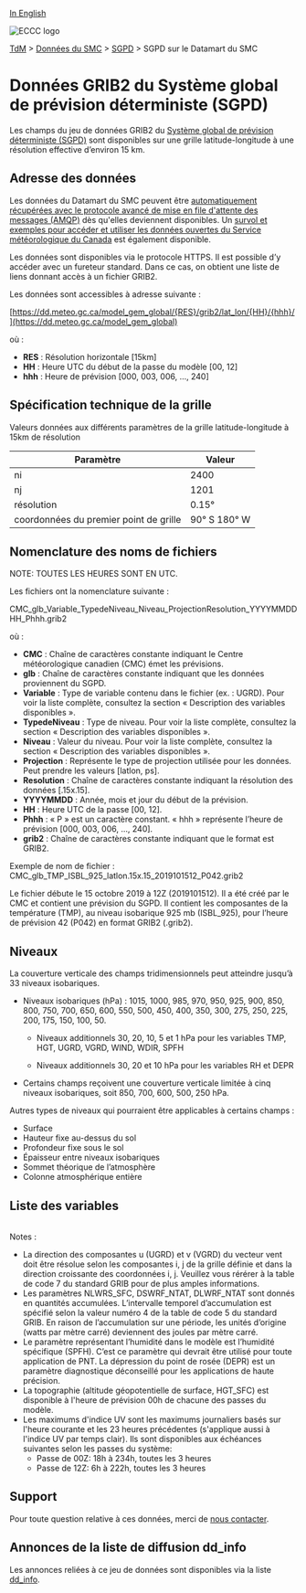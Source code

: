 [In English](readme_gdps-datamart_en.md)


![ECCC logo](../../img_eccc-logo.png)


[TdM](../../readme_fr.md) > [Données du SMC](../readme_fr.md) > [SGPD](readme_gdps_fr.md) > SGPD sur le Datamart du SMC


# Données GRIB2 du Système global de prévision déterministe (SGPD)

Les champs du jeu de données GRIB2 du [Système global de prévision déterministe (SGPD)](readme_gdps_fr.md) sont disponibles sur une grille latitude-longitude à une résolution effective d’environ 15 km.

## Adresse des données 

Les données du Datamart du SMC peuvent être [automatiquement récupérées avec le protocole avancé de mise en file d'attente des messages (AMQP)](../../msc-datamart/amqp_fr.md) dès qu'elles deviennent disponibles. Un [survol et exemples pour accéder et utiliser les données ouvertes du Service météorologique du Canada](../../usage/readme_fr.md) est également disponible.

Les données sont disponibles via le protocole HTTPS. Il est possible d’y accéder avec un fureteur standard. Dans ce cas, on obtient une liste de liens donnant accès à un fichier GRIB2.

Les données sont accessibles à adresse suivante :

[https://dd.meteo.gc.ca/model_gem_global/{RES}/grib2/lat_lon/{HH}/{hhh}/](https://dd.meteo.gc.ca/model_gem_global)

où :

* __RES__ : Résolution horizontale [15km]
* __HH__ : Heure UTC du début de la passe du modèle [00, 12]
* __hhh__ : Heure de prévision [000, 003, 006, ..., 240]

## Spécification technique de la grille

Valeurs données aux différents paramètres de la grille latitude-longitude à 15km de résolution

| Paramètre | Valeur |
| ------ | ------ |
| ni | 2400 |
| nj | 1201 | 
| résolution | 0.15° |
| coordonnées du premier point de grille | 90° S  180° W | 

## Nomenclature des noms de fichiers 

NOTE: TOUTES LES HEURES SONT EN UTC.

Les fichiers ont la nomenclature suivante :

CMC_glb_Variable_TypedeNiveau_Niveau_ProjectionResolution_YYYYMMDDHH_Phhh.grib2

où :

* __CMC__ : Chaîne de caractères constante indiquant le Centre météorologique canadien (CMC) émet les prévisions.
* __glb__ : Chaîne de caractères constante indiquant que les données proviennent du SGPD.
* __Variable__ : Type de variable contenu dans le fichier (ex. : UGRD). Pour voir la liste complète, consultez la section « Description des variables disponibles ».
* __TypedeNiveau__ : Type de niveau. Pour voir la liste complète, consultez la section « Description des variables disponibles ».
* __Niveau__ : Valeur du niveau. Pour voir la liste complète, consultez la section « Description des variables disponibles ».
* __Projection__ : Représente le type de projection utilisée pour les données. Peut prendre les valeurs [latlon, ps].
* __Resolution__ : Chaîne de caractères constante indiquant la résolution des données [.15x.15].
* __YYYYMMDD__ : Année, mois et jour du début de la prévision.
* __HH__ : Heure UTC de la passe [00, 12].
* __Phhh__ : « P » est un caractère constant. « hhh » représente l’heure de prévision [000, 003, 006, ..., 240].
* __grib2__ : Chaîne de caractères constante indiquant que le format est GRIB2.

Exemple de nom de fichier :
CMC_glb_TMP_ISBL_925_latlon.15x.15_2019101512_P042.grib2

Le fichier débute le 15 octobre 2019 à 12Z (2019101512). Il a été créé par le CMC et contient une prévision du SGPD. Il contient les composantes de la température (TMP), au niveau isobarique 925 mb (ISBL_925), pour l’heure de prévision 42 (P042) en format GRIB2 (.grib2).


## Niveaux  

La couverture verticale des champs tridimensionnels peut atteindre jusqu’à 33 niveaux isobariques.

* Niveaux isobariques (hPa) : 1015, 1000, 985, 970, 950, 925, 900, 850, 800, 750, 700, 650, 600, 550, 500, 450, 400, 350, 300, 275, 250, 225, 200, 175, 150, 100, 50.

    * Niveaux additionnels 30, 20, 10, 5 et 1 hPa pour les variables TMP, HGT, UGRD, VGRD, WIND, WDIR, SPFH

    * Niveaux additionnels 30, 20 et 10 hPa pour les variables RH et DEPR

* Certains champs reçoivent une couverture verticale limitée à cinq niveaux isobariques, soit 850, 700, 600, 500, 250 hPa.

Autres types de niveaux qui pourraient être applicables à certains champs :

* Surface
* Hauteur fixe au-dessus du sol
* Profondeur fixe sous le sol
* Épaisseur entre niveaux isobariques
* Sommet théorique de l’atmosphère
* Colonne atmosphérique entière

## Liste des variables

<table id="csv-table" class="display"></table>

<link href="https://cdn.jsdelivr.net/npm/simple-datatables@latest/dist/style.css" rel="stylesheet" type="text/css">
<script src="https://cdn.jsdelivr.net/npm/simple-datatables@latest"></script>
<script src="../../../js/variables_datatable.js" type="text/javascript"></script>
<script>
  loadTable("csv-table", "../../../assets/csv/GDPS_Variables-List_fr.csv");
</script>

Notes :

* La direction des composantes u (UGRD) et v (VGRD) du vecteur vent doit être résolue selon les composantes i, j de la grille définie et dans la direction croissante des coordonnées i, j. Veuillez vous rérérer à la table de code 7 du standard GRIB pour de plus amples informations. 
* Les paramètres NLWRS_SFC, DSWRF_NTAT, DLWRF_NTAT sont donnés en quantités accumulées. L’intervalle temporel d’accumulation est spécifié selon la valeur numéro 4 de la table de code 5 du standard GRIB. En raison de l’accumulation sur une période, les unités d’origine (watts par mètre carré) deviennent des joules par mètre carré.   
* Le paramètre représentant l’humidité dans le modèle est l’humidité spécifique (SPFH). C’est ce paramètre qui devrait être utilisé pour toute application de PNT. La dépression du point de rosée (DEPR) est un paramètre diagnostique déconseillé pour les applications de haute précision.
* La topographie (altitude géopotentielle de surface, HGT_SFC) est disponible à l'heure de prévision 00h de chacune des passes du modèle.
* Les maximums d'indice UV sont les maximums journaliers basés sur l'heure courante et les 23 heures précédentes (s'applique aussi à l'indice UV par temps clair). Ils sont disponibles aux échéances suivantes selon les passes du système:
    * Passe de 00Z: 18h à 234h, toutes les 3 heures
    * Passe de 12Z: 6h à 222h, toutes les 3 heures

## Support

Pour toute question relative à ces données, merci de [nous contacter](https://meteo.gc.ca/mainmenu/contact_us_f.html). 

## Annonces de la liste de diffusion dd_info 

Les annonces reliées à ce jeu de données sont disponibles via la liste [dd_info](https://comm.collab.science.gc.ca/mailman3/postorius/lists/dd_info/).

















